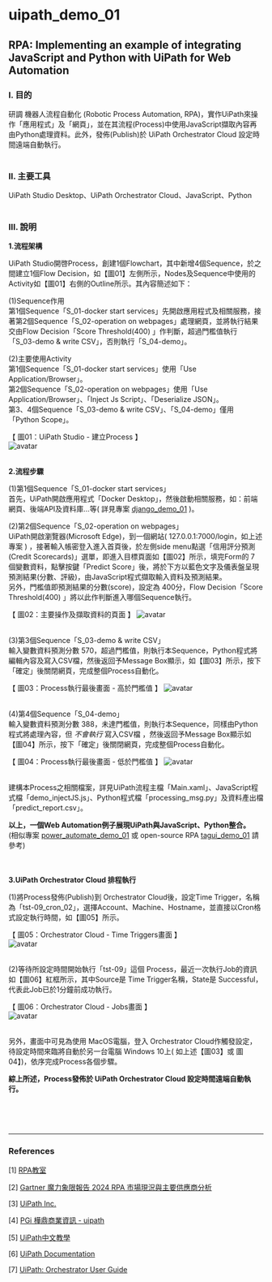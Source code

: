 # **uipath_demo_01**

## **RPA: Implementing an example of integrating JavaScript and Python with UiPath for Web Automation**

### **Ⅰ. 目的** 
研調 機器人流程自動化 (Robotic Process Automation, RPA)，實作UiPath來操作「應用程式」及「網頁」，並在其流程(Process)中使用JavaScript擷取內容再由Python處理資料。此外，發佈(Publish)於 UiPath Orchestrator Cloud 設定時間遠端自動執行。<br><br>

### **Ⅱ. 主要工具**
UiPath Studio Desktop、UiPath Orchestrator Cloud、JavaScript、Python<br><br>

### **Ⅲ. 說明**
__1.流程架構__ <br>

UiPath Studio開啓Process，創建1個Flowchart，其中新增4個Sequence，於之間建立1個Flow Decision，如【圖01】左側所示，Nodes及Sequence中使用的Activity如【圖01】右側的Outline所示。其內容簡述如下：<br>

(1)Sequence作用<br>
第1個Sequence「S_01-docker start services」先開啟應用程式及相關服務，接著第2個Sequence「S_02-operation on webpages」處理網頁，並將執行結果交由Flow Decision「Score Threshold(400) 」作判斷，超過門檻值執行「S_03-demo & write CSV」，否則執行「S_04-demo」。<br>

(2)主要使用Activity<br>
第1個Sequence「S_01-docker start services」使用「Use Application/Browser」。<br>
第2個Sequence「S_02-operation on webpages」使用「Use Application/Browser」、「Inject Js Script」、「Deserialize JSON」。<br>
第3、4個Sequence「S_03-demo & write CSV」、「S_04-demo」僅用「Python Scope」。<br>

【 圖01：UiPath Studio - 建立Process 】<br>
![avatar](./README_png/page_process_01.png)<br><br>


__2.流程步驟__ <br>

(1)第1個Sequence「S_01-docker start services」<br>
首先，UiPath開啟應用程式「Docker Desktop」，然後啟動相關服務，如：前端網頁、後端API及資料庫…等( 詳見專案 [django_demo_01](<https://github.com/qinglian1105>) )。<br>

(2)第2個Sequence「S_02-operation on webpages」<br>
UiPath開啟瀏覽器(Microsoft Edge)，到一個網站( 127.0.0.1:7000/login，如上述專案 ) ，接著輸入帳密登入進入首頁後，於左側side menu點選「信用評分預測(Credit Scorecards)」選單，即進入目標頁面如【圖02】所示，填完Form的 7 個變數資料，點擊按鍵「Predict Score」後，將於下方以藍色文字及儀表盤呈現預測結果(分數、評級)，由JavaScript程式擷取輸入資料及預測結果。<br>
另外，門檻值即預測結果的分數(score)，設定為 400分，Flow Decision「Score Threshold(400) 」將以此作判斷進入哪個Sequence執行。<br>

【 圖02：主要操作及擷取資料的頁面 】
![avatar](./README_png/page_scorecards.png)<br><br>

(3)第3個Sequence「S_03-demo & write CSV」<br>
輸入變數資料預測分數 570，超過門檻值，則執行本Sequence，Python程式將編輯內容及寫入CSV檔，然後返回予Message Box顯示，如【圖03】所示，按下「確定」後關閉網頁，完成整個Process自動化。<br>

【 圖03：Process執行最後畫面 - 高於門檻值 】
![avatar](./README_png/page_over_400.png)<br><br>

(4)第4個Sequence「S_04-demo」<br>
輸入變數資料預測分數 388，未達門檻值，則執行本Sequence，同樣由Python程式將處理內容，但 *不會執行* 寫入CSV檔 ，然後返回予Message Box顯示如【圖04】所示，按下「確定」後關閉網頁，完成整個Process自動化。
<br>

【 圖04：Process執行最後畫面 - 低於門檻值 】
![avatar](./README_png/page_under_400.png)<br><br>


建構本Process之相關檔案，詳見UiPath流程主檔「Main.xaml」、JavaScript程式檔「demo_injectJS.js」、Python程式檔「processing_msg.py」及資料產出檔「predict_report.csv」。<br> 

__以上，一個Web Automation例子展現UiPath與JavaScript、Python整合。__ <br>
(相似專案 [power_automate_demo_01](<https://github.com/qinglian1105/power_automate_demo_01>) 或 open-source RPA [tagui_demo_01](<https://github.com/qinglian1105/tagui_demo_01>) 請參考)
<br><br><br>

__3.UiPath Orchestrator Cloud 排程執行__ <br>

(1)將Process發佈(Publish)到 Orchestrator Cloud後，設定Time Trigger，名稱為「tst-09_cron_02」，選擇Account、Machine、Hostname，並直接以Cron格式設定執行時間，如【圖05】所示。<br>

【 圖05：Orchestrator Cloud - Time Triggers畫面 】<br>
![avatar](./README_png/page_cron_setting.png)<br><br>

(2)等待所設定時間開始執行「tst-09」這個 Process，最近一次執行Job的資訊如【圖06】紅框所示，其中Source是 Time Trigger名稱，State是 Successful，代表此Job已於1分鐘前成功執行。<br>

【 圖06：Orchestrator Cloud - Jobs畫面 】<br>
![avatar](./README_png/page_job_successful.png)<br><br>

另外，畫面中可見為使用 MacOS電腦，登入 Orchestrator Cloud作觸發設定，待設定時間來臨將自動於另一台電腦 Windows 10上( 如上述【圖03】或 圖04】)，依序完成Process各個步驟。<br>

__綜上所述，Process發佈於 UiPath Orchestrator Cloud 設定時間遠端自動執行。__

<br><br><br>

---

### **References**

[1] [RPA教室](<https://www.youtube.com/@RPA-Class>)

[2] [Gartner 魔力象限報告 2024 RPA 市場現況與主要供應商分析](<https://aiworks.tw/gartner-magic-quadrant-2024/>)

[3] [UiPath Inc.](<https://www.uipath.com/>)

[4] [PGi 樺鼎商業資訊 - uipath](<https://www.perform-global.com/product/uipath>)

[5] [UiPath中文教學](<https://www.youtube.com/watch?v=IL4lsZX9LqI&list=PLBHK5akT2cACpRygEIjbpZtLF50bjrdep&index=2>)

[6] [UiPath Documentation](<https://docs.uipath.com/activities/other/latest/developer/python-scope>)

[7] [UiPath: Orchestrator User Guide](<https://docs.uipath.com/orchestrator/automation-cloud/latest/user-guide/introduction>)